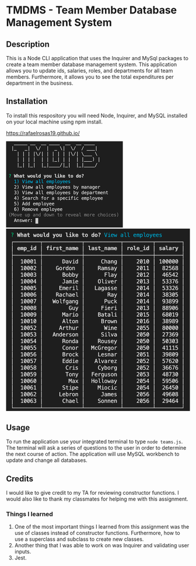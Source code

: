 # TMDMS - Team Member Database Management System

## Description

This is a Node CLI application that uses the Inquirer and MySql packages to create a team member database management system. This application allows you to update ids, salaries, roles, and departments for all team members. Furthermore, it allows you to see the total expenditures per department in the business. 

## Installation

To install this respository you will need Node, Inquirer, and MySQL installed on your local machine using npm install. 

https://rafaelrosas19.github.io/

![](/assets/startup.png)
![](/assets/employees.png)


## Usage

To run the application use your integrated terminal to type `node teams.js`. The terminal will ask a series of questions to the user in order to determine the next course of action. The application will use MySQL workbench to update and change all databases. 

## Credits 

I would like to give credit to my TA for reviewing constructor functions. I would also like to thank my classmates for helping me with this assignment. 

### Things I learned

1. One of the most important things I learned from this assignment was the use of classes instead of constructor functions. Furthermore, how to use a superclass and subclass to create new classes. 
2. Another thing that I was able to work on was Inquirer and validating user inputs. 
3. Jest.
